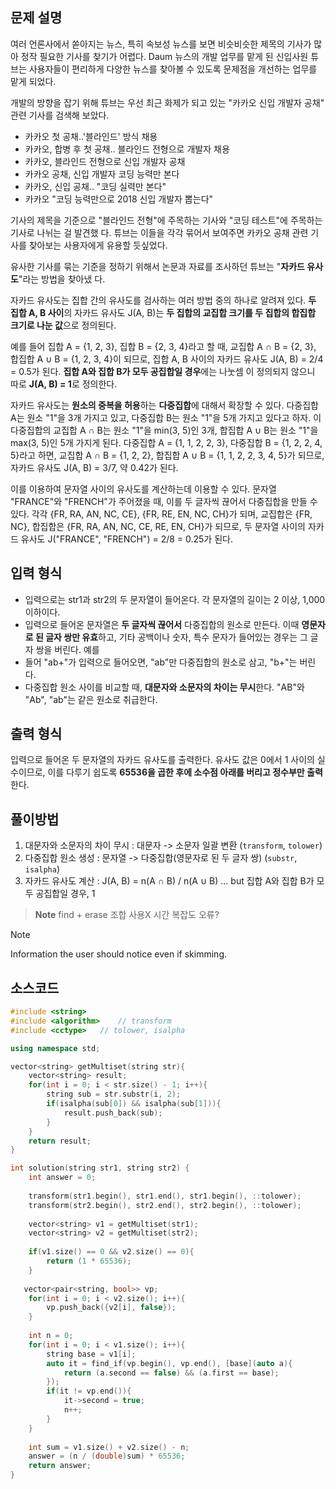## 문제 설명
여러 언론사에서 쏟아지는 뉴스, 특히 속보성 뉴스를 보면 비슷비슷한 제목의 기사가 많아 정작 필요한 기사를
찾기가 어렵다. Daum 뉴스의 개발 업무를 맡게 된 신입사원 튜브는 사용자들이 편리하게 다양한 뉴스를 찾아볼
수 있도록 문제점을 개선하는 업무를 맡게 되었다.

개발의 방향을 잡기 위해 튜브는 우선 최근 화제가 되고 있는 "카카오 신입 개발자 공채" 관련 기사를 검색해
보았다.

- 카카오 첫 공채..'블라인드' 방식 채용
- 카카오, 합병 후 첫 공채.. 블라인드 전형으로 개발자 채용
- 카카오, 블라인드 전형으로 신입 개발자 공채
- 카카오 공채, 신입 개발자 코딩 능력만 본다
- 카카오, 신입 공채.. "코딩 실력만 본다"
- 카카오 "코딩 능력만으로 2018 신입 개발자 뽑는다"
  
기사의 제목을 기준으로 "블라인드 전형"에 주목하는 기사와 "코딩 테스트"에 주목하는 기사로 나뉘는 걸 발견했
다. 튜브는 이들을 각각 묶어서 보여주면 카카오 공채 관련 기사를 찾아보는 사용자에게 유용할 듯싶었다.

유사한 기사를 묶는 기준을 정하기 위해서 논문과 자료를 조사하던 튜브는 "**자카드 유사도**"라는 방법을 찾아냈
다.

자카드 유사도는 집합 간의 유사도를 검사하는 여러 방법 중의 하나로 알려져 있다. **두 집합 A, B 사이**의 자카드
유사도 J(A, B)는 **두 집합의 교집합 크기를 두 집합의 합집합 크기로 나눈 값**으로 정의된다.

예를 들어 집합 A = {1, 2, 3}, 집합 B = {2, 3, 4}라고 할 때, 교집합 A ∩ B = {2, 3}, 합집합 A ∪ B = {1, 2, 3, 4}이
되므로, 집합 A, B 사이의 자카드 유사도 J(A, B) = 2/4 = 0.5가 된다. **집합 A와 집합 B가 모두 공집합일 경우**에는 나눗셈
이 정의되지 않으니 따로 **J(A, B) = 1**로 정의한다.

자카드 유사도는 **원소의 중복을 허용**하는 **다중집합**에 대해서 확장할 수 있다. 다중집합 A는 원소 "1"을 3개 가지고 있고, 다중집합
B는 원소 "1"을 5개 가지고 있다고 하자. 이 다중집합의 교집합 A ∩ B는 원소 "1"을 min(3, 5)인 3개, 합집합 A ∪ B는 원소 "1"을
max(3, 5)인 5개 가지게 된다. 다중집합 A = {1, 1, 2, 2, 3}, 다중집합 B = {1, 2, 2, 4, 5}라고 하면, 교집합 A ∩ B = {1, 2, 2},
합집합 A ∪ B = {1, 1, 2, 2, 3, 4, 5}가 되므로, 자카드 유사도 J(A, B) = 3/7, 약 0.42가 된다.

이를 이용하여 문자열 사이의 유사도를 계산하는데 이용할 수 있다. 문자열 "FRANCE"와 "FRENCH"가 주어졌을 때, 이를 두 글자씩 끊어서
다중집합을 만들 수 있다. 각각 {FR, RA, AN, NC, CE}, {FR, RE, EN, NC, CH}가 되며, 교집합은 {FR, NC}, 합집합은 {FR, RA, AN, NC,
CE, RE, EN, CH}가 되므로, 두 문자열 사이의 자카드 유사도 J("FRANCE", "FRENCH") = 2/8 = 0.25가 된다.

## 입력 형식
- 입력으로는 str1과 str2의 두 문자열이 들어온다. 각 문자열의 길이는 2 이상, 1,000 이하이다.
- 입력으로 들어온 문자열은 **두 글자씩 끊어서** 다중집합의 원소로 만든다. 이때 **영문자로 된 글자
  쌍만 유효**하고, 기타 공백이나 숫자, 특수 문자가 들어있는 경우는 그 글자 쌍을 버린다. 예를
- 들어 "ab+"가 입력으로 들어오면, "ab"만 다중집합의 원소로 삼고, "b+"는 버린다.
- 다중집합 원소 사이를 비교할 때, **대문자와 소문자의 차이는 무시**한다. "AB"와 "Ab", "ab"는 같은
  원소로 취급한다.

## 출력 형식
입력으로 들어온 두 문자열의 자카드 유사도를 출력한다. 유사도 값은 0에서 1 사이의 실수이므로, 이를 
다루기 쉽도록 **65536을 곱한 후에 소수점 아래를 버리고 정수부만 출력**한다.

## 풀이방법
1. 대문자와 소문자의 차이 무시 : 대문자 -> 소문자 일괄 변환 (`transform`, `tolower`)
2. 다중집합 원소 생성 : 문자열 -> 다중집합(영문자로 된 두 글자 쌍) (`substr`, `isalpha`)
3. 자카드 유사도 계산 : J(A, B) = n(A ∩ B) / n(A ∪ B)   ... but 집합 A와 집합 B가 모두 공집합일 경우, 1
 
> **Note**
> find + erase 조합 사용X
> 시간 복잡도
> 오류?

> [!NOTE]
> Information the user should notice even if skimming.



## 소스코드
```C++
#include <string>
#include <algorithm>    // transform
#include <cctype>   // tolower, isalpha

using namespace std;

vector<string> getMultiset(string str){
    vector<string> result;
    for(int i = 0; i < str.size() - 1; i++){
        string sub = str.substr(i, 2);
        if(isalpha(sub[0]) && isalpha(sub[1])){
            result.push_back(sub);
        }
    }
    return result;
}

int solution(string str1, string str2) {
    int answer = 0;
    
    transform(str1.begin(), str1.end(), str1.begin(), ::tolower);
    transform(str2.begin(), str2.end(), str2.begin(), ::tolower);
    
    vector<string> v1 = getMultiset(str1);
    vector<string> v2 = getMultiset(str2);
    
    if(v1.size() == 0 && v2.size() == 0){
        return (1 * 65536);
    }
    
   vector<pair<string, bool>> vp;
    for(int i = 0; i < v2.size(); i++){
        vp.push_back({v2[i], false});
    }
    
    int n = 0;
    for(int i = 0; i < v1.size(); i++){
        string base = v1[i];
        auto it = find_if(vp.begin(), vp.end(), [base](auto a){
            return (a.second == false) && (a.first == base);
        });
        if(it != vp.end()){
            it->second = true;
            n++;
        }
    }
    
    int sum = v1.size() + v2.size() - n;
    answer = (n / (double)sum) * 65536;
    return answer;
}
```
